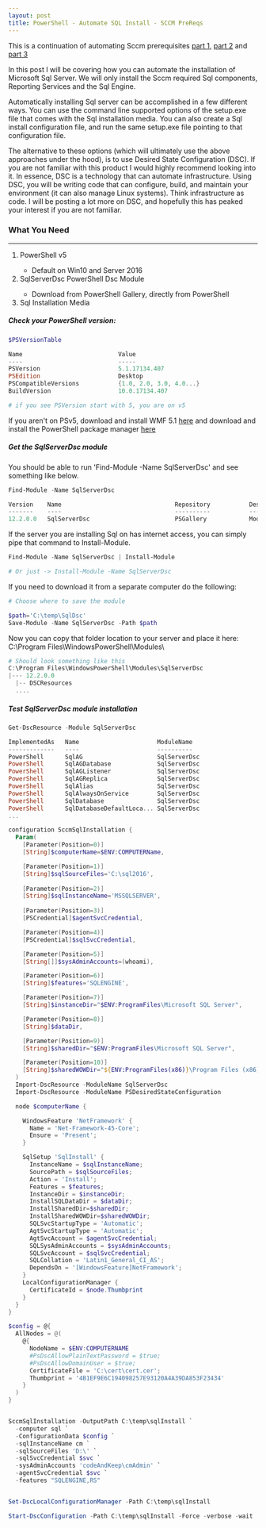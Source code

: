 ```yaml
---
layout: post
title: PowerShell - Automate SQL Install - SCCM PreReqs
---
```


This is a continuation of automating Sccm prerequisites [part 1](
http://codeandkeep.com/PowerShell-SCCM-Offline-PreRequisites/), 
[part 2](
http://codeandkeep.com/PowerShell-SCCM-Offline-PreRequisites-Install/) 
and [part 3](
http://codeandkeep.com/PowerShell-Sccm-AD-PreRequisites/
)

<p>
  In this post I will be covering how you can automate the 
  installation of Microsoft Sql Server. 
  We will only install the Sccm required Sql components, 
  Reporting Services and the Sql Engine.
</p>

<p>
  Automatically installing Sql server can be accomplished in a few 
  different ways.
  You can use the command line supported options of the setup.exe 
  file that comes with the Sql installation media. 
  You can also create a Sql install configuration file, 
  and run the same setup.exe file pointing to that configuration file. 
</p>
<p>
  The alternative to these options 
  (which will ultimately use the above approaches under the hood), 
  is to use Desired State Configuration (DSC). 
  If you are not familiar with this product I would highly recommend 
  looking into it. 
  In essence, DSC is a technology that can automate infrastructure. 
  Using DSC, you will be writing code that can configure, build, and 
  maintain your environment (it can also manage Linux systems). 
  Think infrastructure as code. 
  I will be posting a lot more on DSC, 
  and hopefully this has peaked your interest if you are not familiar. 
</p>

### What You Need
----

<p>
  <ol>
    <li>PowerShell v5</li>
      <ul>
        <li>Default on Win10 and Server 2016</li>
      </ul>
    <li>SqlServerDsc PowerShell Dsc Module</li>
      <ul>
        <li>Download from PowerShell Gallery, directly from PowerShell</li>
      </ul>
    <li>Sql Installation Media</li>
  </ol>
</p>

##### Check your PowerShell version:

```powershell
$PSVersionTable

Name                           Value
----                           -----
PSVersion                      5.1.17134.407
PSEdition                      Desktop
PSCompatibleVersions           {1.0, 2.0, 3.0, 4.0...}
BuildVersion                   10.0.17134.407

# if you see PSVersion start with 5, you are on v5
```

If you aren't on PSv5, download and install WMF 5.1 
[here](https://www.microsoft.com/en-us/download/details.aspx?id=54616) 
and download and install the PowerShell package manager 
[here](https://www.microsoft.com/en-us/download/details.aspx?id=51451)


##### Get the SqlServerDsc module

<p>
  You should be able to run 'Find-Module -Name SqlServerDsc' and 
  see something like below.
</p>

```powershell
Find-Module -Name SqlServerDsc

Version    Name                                Repository           Description
-------    ----                                ----------           -----------
12.2.0.0   SqlServerDsc                        PSGallery            Module with DSC Resources...
```
<p>
  If the server you are installing Sql on has internet access, 
  you can simply pipe that command to Install-Module.
</p>

```powershell
Find-Module -Name SqlServerDsc | Install-Module 

# Or just -> Install-Module -Name SqlServerDsc
```

<p>
  If you need to download it from a separate computer do the following: 
</p>

```powershell
# Choose where to save the module

$path='C:\temp\SqlDsc'
Save-Module -Name SqlServerDsc -Path $path
```

<p>
  Now you can copy that folder location to your server and place it here: 
  C:\Program Files\WindowsPowerShell\Modules\
</p>

```powershell
# Should look something like this
C:\Program Files\WindowsPowerShell\Modules\SqlServerDsc
|--- 12.2.0.0
  |-- DSCResources
  ....
```

##### Test SqlServerDsc module installation

```powershell
Get-DscResource -Module SqlServerDsc

ImplementedAs   Name                      ModuleName                     Version
-------------   ----                      ----------                     -------
PowerShell      SqlAG                     SqlServerDsc                   12.2.0.0
PowerShell      SqlAGDatabase             SqlServerDsc                   12.2.0.0
PowerShell      SqlAGListener             SqlServerDsc                   12.2.0.0
PowerShell      SqlAGReplica              SqlServerDsc                   12.2.0.0
PowerShell      SqlAlias                  SqlServerDsc                   12.2.0.0
PowerShell      SqlAlwaysOnService        SqlServerDsc                   12.2.0.0
PowerShell      SqlDatabase               SqlServerDsc                   12.2.0.0
PowerShell      SqlDatabaseDefaultLoca... SqlServerDsc                   12.2.0.0
...
```

```powershell
configuration SccmSqlInstallation {
  Param(
    [Parameter(Position=0)]
    [String]$computerName=$ENV:COMPUTERName,

    [Parameter(Position=1)]
    [String]$sqlSourceFiles='C:\sql2016',
    
    [Parameter(Position=2)]
    [String]$sqlInstanceName='MSSQLSERVER',
    
    [Parameter(Position=3)]
    [PSCredential]$agentSvcCredential,

    [Parameter(Position=4)]
    [PSCredential]$sqlSvcCredential,

    [Parameter(Position=5)]
    [String[]]$sysAdminAccounts=(whoami),

    [Parameter(Position=6)]
    [String]$features='SQLENGINE',

    [Parameter(Position=7)]
    [String]$instanceDir="$ENV:ProgramFiles\Microsoft SQL Server",

    [Parameter(Position=8)]
    [String]$dataDir,

    [Parameter(Position=9)]
    [String]$sharedDir="$ENV:ProgramFiles\Microsoft SQL Server",

    [Parameter(Position=10)]
    [String]$sharedWOWDir="${ENV:ProgramFiles(x86)}\Program Files (x86)\Microsoft SQL Server"
  )
  Import-DscResource -ModuleName SqlServerDsc
  Import-DscResource -ModuleName PSDesiredStateConfiguration

  node $computerName {

    WindowsFeature 'NetFramework' {
      Name = 'Net-Framework-45-Core';
      Ensure = 'Present';
    }

    SqlSetup 'SqlInstall' {
      InstanceName = $sqlInstanceName;
      SourcePath = $sqlSourceFiles;
      Action = 'Install';
      Features = $features;
      InstanceDir = $instanceDir;
      InstallSQLDataDir = $dataDir;
      InstallSharedDir=$sharedDir;
      InstallSharedWOWDir=$sharedWOWDir;
      SQLSvcStartupType = 'Automatic';
      AgtSvcStartupType = 'Automatic';
      AgtSvcAccount = $agentSvcCredential;
      SQLSysAdminAccounts = $sysAdminAccounts;
      SQLSvcAccount = $sqlSvcCredential;
      SQLCollation = 'Latin1_General_CI_AS';
      DependsOn = '[WindowsFeature]NetFramework';
    }
    LocalConfigurationManager {
      CertificateId = $node.Thumbprint
    }
  }
}

$config = @{
  AllNodes = @(
    @{ 
      NodeName = $ENV:COMPUTERNAME 
      #PsDscAllowPlainTextPassword = $true;
      #PsDscAllowDomainUser = $true;
      CertificateFile = 'C:\cert\cert.cer';
      Thumbprint = '4B1EF9E6C194098257E93120A4A39DA853F23434'
    }
  )
}


SccmSqlInstallation -OutputPath C:\temp\sqlInstall `
  -computer sql `
  -ConfigurationData $config `
  -sqlInstanceName cm `
  -sqlSourceFiles 'D:\' `
  -sqlSvcCredential $svc `
  -sysAdminAccounts 'codeAndKeep\cmAdmin' `
  -agentSvcCredential $svc `
  -features "SQLENGINE,RS"


Set-DscLocalConfigurationManager -Path C:\temp\sqlInstall

Start-DscConfiguration -Path C:\temp\sqlInstall -Force -verbose -wait
```
